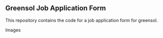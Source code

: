 ## Greensol Job Application Form

This repository contains the code for a job application form for greensol. 

Images
